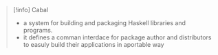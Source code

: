 >[!info] Cabal
>- a system for building and packaging Haskell libraries and programs.
>- it defines a comman interdace for package author and distributors to easuly build their applications in aportable way